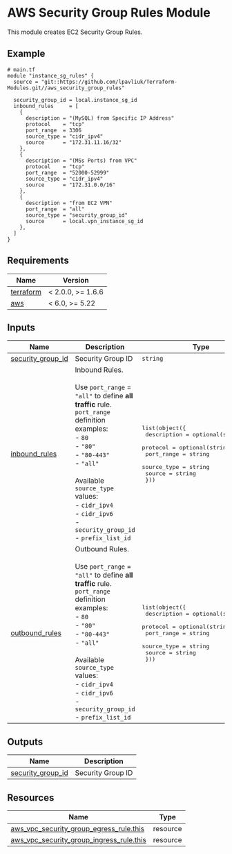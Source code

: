 # AWS Security Group Rules Module

This module creates EC2 Security Group Rules.

<!-- Next block is generated by terraform-docs following .terraform-docs.yml config -->
<!-- BEGIN_TF_DOCS -->
## Example

```hcl
# main.tf
module "instance_sg_rules" {
  source = "git::https://github.com/lpavliuk/Terraform-Modules.git//aws_security_group_rules"

  security_group_id = local.instance_sg_id
  inbound_rules     = [
    {
      description = "(MySQL) from Specific IP Address"
      protocol    = "tcp"
      port_range  = 3306
      source_type = "cidr_ipv4"
      source      = "172.31.11.16/32"
    },
    {
      description = "(MSs Ports) from VPC"
      protocol    = "tcp"
      port_range  = "52000-52999"
      source_type = "cidr_ipv4"
      source      = "172.31.0.0/16"
    },
    {
      description = "from EC2 VPN"
      port_range  = "all"
      source_type = "security_group_id"
      source      = local.vpn_instance_sg_id
    },
  ]
}
```

## Requirements

| Name | Version |
|------|---------|
| <a name="requirement_terraform"></a> [terraform](#requirement\_terraform) | < 2.0.0, >= 1.6.6 |
| <a name="requirement_aws"></a> [aws](#requirement\_aws) | < 6.0, >= 5.22 |

## Inputs

| Name | Description | Type | Default | Required |
|------|-------------|------|---------|:--------:|
| <a name="input_security_group_id"></a> [security\_group\_id](#input\_security\_group\_id) | Security Group ID | `string` | n/a | yes |
| <a name="input_inbound_rules"></a> [inbound\_rules](#input\_inbound\_rules) | Inbound Rules.<br><br>Use `port_range` = `"all"` to define **all traffic** rule.<br>`port_range` definition examples:<br>  - `80`<br>  - `"80"`<br>  - `"80-443"`<br>  - `"all"`<br><br>Available `source_type` values:<br>    - `cidr_ipv4`<br>    - `cidr_ipv6`<br>    - `security_group_id`<br>    - `prefix_list_id` | <pre>list(object({<br>    description = optional(string, "")<br>    protocol    = optional(string, "tcp")<br>    port_range  = string<br>    source_type = string<br>    source      = string<br>  }))</pre> | `[]` | no |
| <a name="input_outbound_rules"></a> [outbound\_rules](#input\_outbound\_rules) | Outbound Rules.<br><br>Use `port_range` = `"all"` to define **all traffic** rule.<br>`port_range` definition examples:<br>  - `80`<br>  - `"80"`<br>  - `"80-443"`<br>  - `"all"`<br><br>Available `source_type` values:<br>    - `cidr_ipv4`<br>    - `cidr_ipv6`<br>    - `security_group_id`<br>    - `prefix_list_id` | <pre>list(object({<br>    description = optional(string, "")<br>    protocol    = optional(string, "tcp")<br>    port_range  = string<br>    source_type = string<br>    source      = string<br>  }))</pre> | `[]` | no |

## Outputs

| Name | Description |
|------|-------------|
| <a name="output_security_group_id"></a> [security\_group\_id](#output\_security\_group\_id) | Security Group ID |

## Resources

| Name | Type |
|------|------|
| [aws_vpc_security_group_egress_rule.this](https://registry.terraform.io/providers/hashicorp/aws/latest/docs/resources/vpc_security_group_egress_rule) | resource |
| [aws_vpc_security_group_ingress_rule.this](https://registry.terraform.io/providers/hashicorp/aws/latest/docs/resources/vpc_security_group_ingress_rule) | resource |
<!-- END_TF_DOCS -->